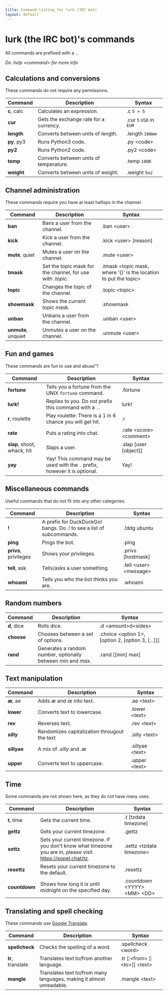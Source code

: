 ```yaml
---
title: Command listing for lurk (IRC bot)
layout: default
---
```


# lurk (the IRC bot)'s commands

All commands are prefixed with a `.`.

*Do .help \<command> for more info*

## Calculations and conversions
These commands do not require any permissions.

| Command       | Description | Syntax |
| ------------- | ----------- | ------ |
| **c**, calc   | Calculates an expression. | .c `5 + 5` |
| **cur**       | Gets the exchange rate for a currency. | .cur `5` `USD` in `EUR` |
| **length**    | Converts between units of length. | .length `100mm` |
| **py**, py3   | Runs Python3 code. | .py \<code> |
| **py2**       | Runs Python2 code. | .py2 \<code> |
| **temp**      | Converts between units of temperature. | .temp `100K` |
| **weight**    | Converts between units of weight. | .weight `5oz` |

## Channel administration
These commands require you have at least halfops in the channel.

| Command       | Description | Syntax |
| ------------- | ----------- | ------ |
| **ban**       | Bans a user from the channel. | .ban \<user> |
| **kick**      | Kick a user from the channel. | .kick \<user> [reason] |
| **mute**, quiet | Mutes a user on the channel. | .mute \<user> |
| **tmask**     | Set the topic mask for the channel, for use with *.topic*. | .tmask \<topic mask, where '{}' is the location to put the topic> |
| **topic**     | Changes the topic of the channel. | .topic \<topic> |
| **showmask**     | Shows the current topic mask. | .showmask |
| **unban**     | Unbans a user from the channel. | .unban \<user> |
| **unmute**, unquiet | Unmutes a user on the channel. | .unmute \<user> |

## Fun and games
These commands are fun to use and abuse&#x2122;!

| Command       | Description | Syntax |
| ------------- | ----------- | ------ |
| **fortune**   | Tells you a fortune from the UNIX `fortune` command. | .fortune |
| **lurk!** | Replies to you. Do not prefix this command with a `.`. | lurk! |
| **r**, roulette | Play roulette: There is a 1 in 6 chance you will get hit. | .r |
| **rate**      | Puts a rating into chat. | .rate \<score> \<comment> |
| **slap**, shoot, whack, hit | Slaps a user. | .slap [user [object]] |
| **yay** | Yay! This command may be used with the `.` prefix, however it is optional. | Yay! |

## Miscellaneous commands
Useful commands that do not fit into any other categories.

| Command       | Description | Syntax |
| ------------- | ----------- | ------ |
| **!**         | A prefix for DuckDuckGo! bangs. Do .! to see a list of subcommands. | .!ddg ubuntu |
| **ping**      | Pings the bot. | .ping |
| **privs**, privileges | Shows your privileges. | .privs [hostmask] |
| **tell**, ask | Tells/asks a user something. | .tell \<user> \<message> |
| **whoami**    | Tells you who the bot thinks you are. | .whoami |

## Random numbers

| Command       | Description | Syntax |
| ------------- | ----------- | ------ |
| **d**, dice   | Rolls dice. | .d \<amount>d\<sides> |
| **choose**    | Chooses between a set of options. | .choice \<option 1>, [option 2, [option 3, [...]]] |
| **rand**      | Generates a random number, optionally between *min* and *max*. | .rand [[min] max] |

## Text manipulation

| Command       | Description | Syntax |
| ------------- | ----------- | ------ |
| **&aelig;**, ae | Adds *&aelig;* and *&oelig;* into text. | .ae \<text> |
| **lower**     | Converts text to lowercase. | .lower \<text> |
| **rev**       | Reverses text. | .rev \<text> |
| **silly**     | Randomizes capitalization througout the text | .silly \<text> |
| **sillyae**   | A mix of *.silly* and *.&aelig;* | .sillyae \<text> |
| **upper**     | Converts text to uppercase. | .upper \<text> |

## Time
Some commands are not shown here, as they do not have many uses.

| Command       | Description | Syntax |
| ------------- | ----------- | ------ |
| **t**, time   | Gets the current time. | .t [tzdata timezone] |
| **gettz**     | Gets your current timezone. | .gettz |
| **settz**     | Sets your current timezone. If you don't know what timezone you are in, please visit https://sopel.chat/tz. | .settz \<tzdata timezone> |
| **resettz**   | Resets your current timezone to the default. | .resettz |
| **countdown** | Shows how long it is until midnight on the specified day. | .countdown \<YYYY> \<MM> \<DD> |

## Translating and spell checking
These commands use [Google Translate](https://translate.google.com).

| Command       | Description | Syntax |
| ------------- | ----------- | ------ |
| **spellcheck** | Checks the spelling of a word. | .spellcheck \<word> |
| **tr**, translate | Translates text to/from another language. | .tr [:\<from> [:\<to>]] \<text> |
| **mangle**    | Translates text to/from many languages, making it almost unreadable. | .mangle \<text> |
